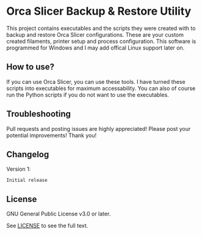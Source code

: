 # Orca Slicer Backup & Restore Utility

This project contains executables and the scripts they were created with to backup and restore Orca Slicer configurations. These are your custom created filaments, printer setup and process configuration. This software is programmed for Windows and I may add offical Linux support later on.

## How to use?

If you can use Orca Slicer, you can use these tools.
I have turned these scripts into executables for maximum accessability. You can also of course run the Python scripts if you do not want to use the executables.

## Troubleshooting

Pull requests and posting issues are highly appreciated! Please post your potential improvements! Thank you!

## Changelog

Version 1:

    Initial release

## License

GNU General Public License v3.0 or later.

See [LICENSE](https://github.com/LaVitae/Orca-Slicer-Backup-Restore-Utility/blob/main/LICENSE) to see the full text.
